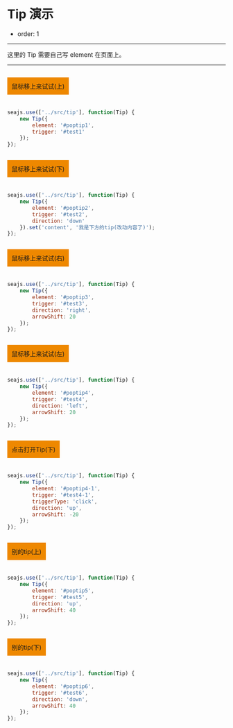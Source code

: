 # Tip 演示

- order: 1

---

这里的 Tip 需要自己写 element 在页面上。

---

<style>
.poptip {
font:12px/1.5 arial;
}
.cell {
overflow:hidden;
margin-bottom:20px;
}
.cell p {
float:left;
padding:10px;
background-color:#e80;
overflow:hidden;
}
.fn-hide {
display:none;
}
.ui-tiptext-container * {
font-size:12px;
margin:0!important;
padding:0!important;
line-height:1.5;
}
em {
font-style: normal;
}
</style>
<link rel="stylesheet" href="https://a.alipayobjects.com/al/alice.components.ui-poptip-1.1-src.css" type="text/css" media="screen" charset="utf-8">
<link rel="stylesheet" href="https://a.alipayobjects.com/al/alice.components.ui-tiptext-1.3-src.css" type="text/css" media="screen" charset="utf-8">

<div class="cell">
    <p id="test1">鼠标移上来试试(上)</p>
</div>

<div class="examples">
<div class="ui-poptip fn-hide" id="poptip1">
    <div class="ui-poptip-shadow">
    <div class="ui-poptip-container">
        <div class="ui-poptip-arrow ui-poptip-arrow-7">
            <em>◆</em>
            <span>◆</span>
        </div>                  
        <div class="ui-poptip-content" data-role="content">
            <div>我是上方的tip</div>
            <div>我是上方的tip</div>            
        </div>
    </div>
    </div>
</div>
</div>

````javascript
seajs.use(['../src/tip'], function(Tip) {
    new Tip({
        element: '#poptip1',    
        trigger: '#test1'
    });
});
````

<div class="cell">
    <p id="test2">鼠标移上来试试(下)</p>
</div>

<div class="examples">
<div class="ui-poptip fn-hide" id="poptip2">
    <div class="ui-poptip-shadow">
    <div class="ui-poptip-container">
        <div class="ui-poptip-arrow ui-poptip-arrow-11">
            <em>◆</em>
            <span>◆</span>
        </div>                  
        <div class="ui-poptip-content" data-role="content">
            <div>我是下方的tip</div>
            <div>我是下方的tip</div>       
        </div>
    </div>
    </div>
</div>
</div>

````javascript
seajs.use(['../src/tip'], function(Tip) {
    new Tip({
        element: '#poptip2',
        trigger: '#test2',
        direction: 'down'
    }).set('content', '我是下方的tip(改动内容了)');
});
````

<div class="cell">
    <p id="test3">鼠标移上来试试(右)</p>
</div>

<div class="examples">
<div class="ui-poptip fn-hide" id="poptip3">
    <div class="ui-poptip-shadow">
    <div class="ui-poptip-container">
        <div class="ui-poptip-arrow ui-poptip-arrow-10">
            <em>◆</em>
            <span>◆</span>
        </div>                  
        <div class="ui-poptip-content" data-role="content">
            <div>我是右方的tip</div>
            <div>我是右方的tip</div>
        </div>
    </div>
    </div>
</div>
</div>

````javascript
seajs.use(['../src/tip'], function(Tip) {
    new Tip({
        element: '#poptip3',
        trigger: '#test3',
        direction: 'right',
        arrowShift: 20
    });
});
````

<div class="cell">
    <p id="test4">鼠标移上来试试(左)</p>
</div>

<div class="examples">
<div class="ui-poptip fn-hide" id="poptip4">
    <div class="ui-poptip-shadow">
    <div class="ui-poptip-container">
        <div class="ui-poptip-arrow ui-poptip-arrow-2">
            <em>◆</em>
            <span>◆</span>
        </div>
        <div class="ui-poptip-content" data-role="content">
            <div>我是左方的tip</div>
            <div>我是左方的tip</div>
        </div>
    </div>
    </div>
</div>
</div>

````javascript
seajs.use(['../src/tip'], function(Tip) {
    new Tip({
        element: '#poptip4',
        trigger: '#test4',
        direction: 'left',
        arrowShift: 20
    });
});
````

<div class="cell">
    <p id="test4-1">点击打开Tip(下)</p>
</div>

<div class="examples">
<div class="ui-poptip fn-hide" id="poptip4-1">
    <div class="ui-poptip-shadow">
    <div class="ui-poptip-container">
        <div class="ui-poptip-arrow ui-poptip-arrow-5">
            <em>◆</em>
            <span>◆</span>
        </div>
        <div class="ui-poptip-content" data-role="content">
            <div>我是下方的tip</div>
            <div>我是下方的tip</div>
        </div>
    </div>
    </div>
</div>
</div>

````javascript
seajs.use(['../src/tip'], function(Tip) {
    new Tip({
        element: '#poptip4-1',
        trigger: '#test4-1',
        triggerType: 'click',
        direction: 'up',
        arrowShift: -20
    });
});
````

<div class="cell">
    <p id="test5">别的tip(上)</p>
</div>

<div class="examples">
<div id="poptip5" class="ui-tiptext-container ui-tiptext-container-message fn-hide">
    <div class="ui-tiptext-arrow ui-tiptext-arrowdown">
        <em>◆</em>
        <span>◆</span>
    </div>
    <p class="ui-tiptext ui-tiptext-message"><span class="ui-tiptext-icon"></span>此服务支付宝不收取任何费用。</p>
</div>
</div>

````javascript
seajs.use(['../src/tip'], function(Tip) {
    new Tip({
        element: '#poptip5',
        trigger: '#test5',
        direction: 'up',
        arrowShift: 40
    });
});
````

<div class="cell">
    <p id="test6">别的tip(下)</p>
</div>

<div class="examples">
<div id="poptip6" class="ui-tiptext-container ui-tiptext-container-warning fn-hide">
    <div class="ui-tiptext-arrow ui-tiptext-arrowup">
        <em>◆</em>
        <span>◆</span>
    </div>
    <p class="ui-tiptext ui-tiptext-warning"><span class="ui-tiptext-icon"></span>此服务支付宝不收取任何费用。</p>
</div>
</div>

````javascript
seajs.use(['../src/tip'], function(Tip) {
    new Tip({
        element: '#poptip6',
        trigger: '#test6',
        direction: 'down',
        arrowShift: 40
    });
});
````


